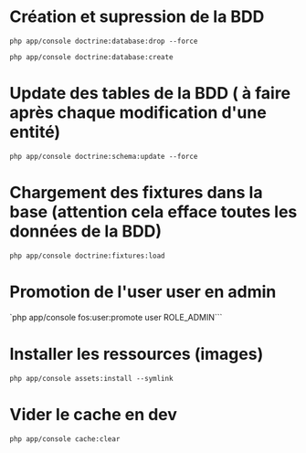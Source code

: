 # Création et supression de la BDD
`php app/console doctrine:database:drop --force`

`php app/console doctrine:database:create`

# Update des tables de la BDD ( à faire après chaque modification d'une entité)
`php app/console doctrine:schema:update --force`

# Chargement des fixtures dans la base (attention cela efface toutes les données de la BDD)
`php app/console doctrine:fixtures:load`

# Promotion de l'user user en admin
`php app/console fos:user:promote user ROLE_ADMIN```

# Installer les ressources (images)
`php app/console assets:install --symlink`

# Vider le cache en dev
`php app/console cache:clear`
